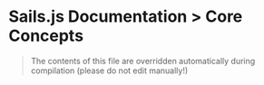 # Sails.js Documentation > Core Concepts

> The contents of this file are overridden automatically during compilation (please do not edit manually!)

<docmeta name="displayName" value="Concepts: Table of Contents">
<docmeta name="isTableOfContents" value="true">
